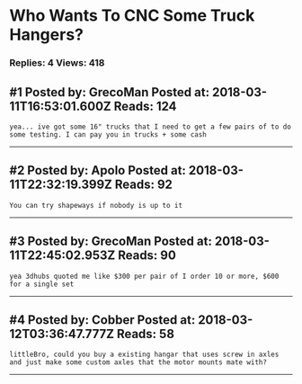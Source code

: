 # Who Wants To CNC Some Truck Hangers?

### Replies: 4 Views: 418

## \#1 Posted by: GrecoMan Posted at: 2018-03-11T16:53:01.600Z Reads: 124

```
yea... ive got some 16" trucks that I need to get a few pairs of to do some testing. I can pay you in trucks + some cash
```

---
## \#2 Posted by: Apolo Posted at: 2018-03-11T22:32:19.399Z Reads: 92

```
You can try shapeways if nobody is up to it
```

---
## \#3 Posted by: GrecoMan Posted at: 2018-03-11T22:45:02.953Z Reads: 90

```
yea 3dhubs quoted me like $300 per pair of I order 10 or more, $600 for a single set
```

---
## \#4 Posted by: Cobber Posted at: 2018-03-12T03:36:47.777Z Reads: 58

```
littleBro, could you buy a existing hangar that uses screw in axles and just make some custom axles that the motor mounts mate with?
```

---
